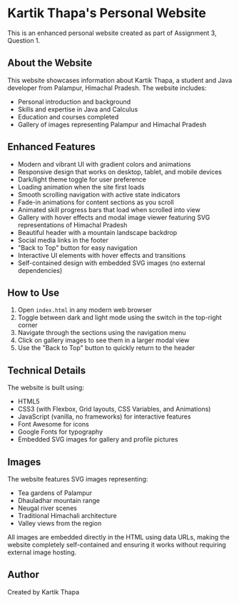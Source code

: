 # Kartik Thapa's Personal Website

This is an enhanced personal website created as part of Assignment 3, Question 1.

## About the Website

This website showcases information about Kartik Thapa, a student and Java developer from Palampur, Himachal Pradesh. The website includes:

- Personal introduction and background
- Skills and expertise in Java and Calculus
- Education and courses completed
- Gallery of images representing Palampur and Himachal Pradesh

## Enhanced Features

- Modern and vibrant UI with gradient colors and animations
- Responsive design that works on desktop, tablet, and mobile devices
- Dark/light theme toggle for user preference
- Loading animation when the site first loads
- Smooth scrolling navigation with active state indicators
- Fade-in animations for content sections as you scroll
- Animated skill progress bars that load when scrolled into view
- Gallery with hover effects and modal image viewer featuring SVG representations of Himachal Pradesh
- Beautiful header with a mountain landscape backdrop
- Social media links in the footer
- "Back to Top" button for easy navigation
- Interactive UI elements with hover effects and transitions
- Self-contained design with embedded SVG images (no external dependencies)

## How to Use

1. Open `index.html` in any modern web browser
2. Toggle between dark and light mode using the switch in the top-right corner
3. Navigate through the sections using the navigation menu
4. Click on gallery images to see them in a larger modal view
5. Use the "Back to Top" button to quickly return to the header

## Technical Details

The website is built using:
- HTML5
- CSS3 (with Flexbox, Grid layouts, CSS Variables, and Animations)
- JavaScript (vanilla, no frameworks) for interactive features
- Font Awesome for icons
- Google Fonts for typography
- Embedded SVG images for gallery and profile pictures

## Images

The website features SVG images representing:
- Tea gardens of Palampur
- Dhauladhar mountain range
- Neugal river scenes
- Traditional Himachali architecture
- Valley views from the region

All images are embedded directly in the HTML using data URLs, making the website completely self-contained and ensuring it works without requiring external image hosting.

## Author

Created by Kartik Thapa 
